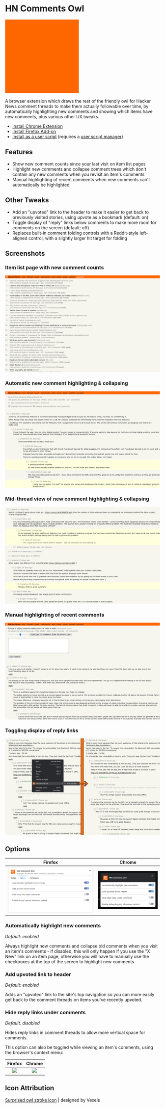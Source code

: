 # HN Comments Owl

![](icons/thumbnail.gif)

A browser extension which draws the rest of the friendly owl for Hacker News comment threads to make them actually followable over time, by automatically highlighting new comments and showing which items have new comments, plus various other UX tweaks.

* [Install Chrome Extension](https://chrome.google.com/webstore/detail/hn-comments-owl/kpoggabejgbenjahggloahnnaolmfock)
* [Install Firefox Add-on](https://addons.mozilla.org/en-US/firefox/addon/hn-comments-owl/)
* [Install as a user script](https://greasyfork.org/en/scripts/18066-hn-comment-trees) (requires a [user script manager](https://greasyfork.org/en#home-step-1))

## Features

- Show new comment counts since your last visit on item list pages
- Highlight new comments and collapse comment trees which don't contain any new comments when you revisit an item's comments
- Manual highlighting of recent comments when new comments can't automatically be highlighted

## Other Tweaks

- Add an "upvoted" link to the header to make it easier to get back to previously visited stories, using upvote as a bookmark (default: on)
- Toggle display of "reply" links below comments to make more room for comments on the screen (default: off)
- Replaces built-in comment folding controls with a Reddit-style left-aligned control, with a slightly larger hit target for folding

## Screenshots

### Item list page with new comment counts

![](screenshots/item_list.png)

### Automatic new comment highlighting & collapsing

![](screenshots/auto_highlight_new.png)

### Mid-thread view of new comment highlighting & collapsing

![](screenshots/new_comment_highlighting.png)

### Manual highlighting of recent comments

![](screenshots/highlight_past_comments.png)

### Toggling display of reply links

![](screenshots/toggle_reply_links.png)

## Options

| Firefox | Chrome |
|:-------:|:------:|
| ![](screenshots/options_firefox.png) | ![](screenshots/options_chrome.png) |

### Automatically highlight new comments

_Default: enabled_

Always highlight new comments and collapse old comments when you visit an item's comments - if disabled, this will only happen if you use the "X New" link on an item page, otherwise you will have to manually use the checkboxes at the top of the screen to highlight new comments 

### Add upvoted link to header

_Default: enabled_

Adds an "upvoted" link to the site's top navigation so you can more easily get back to the comment threads on items you've recently upvoted.

### Hide reply links under comments

_Default: disabled_

Hides reply links in comment threads to allow more vertical space for comments.

This option can also be toggled while viewing an item's comments, using the browser's context menu:

| Firefox | Chrome |
|:-------:|:------:|
| ![](screenshots/toggle_reply_links_context_menu_firefox.png) | ![](screenshots/toggle_reply_links_context_menu_chrome.png) |

## Icon Attribution

[Surprised owl stroke icon](https://www.vexels.com/vectors/preview/153933/surprised-owl-stroke-icon) | designed by Vexels
